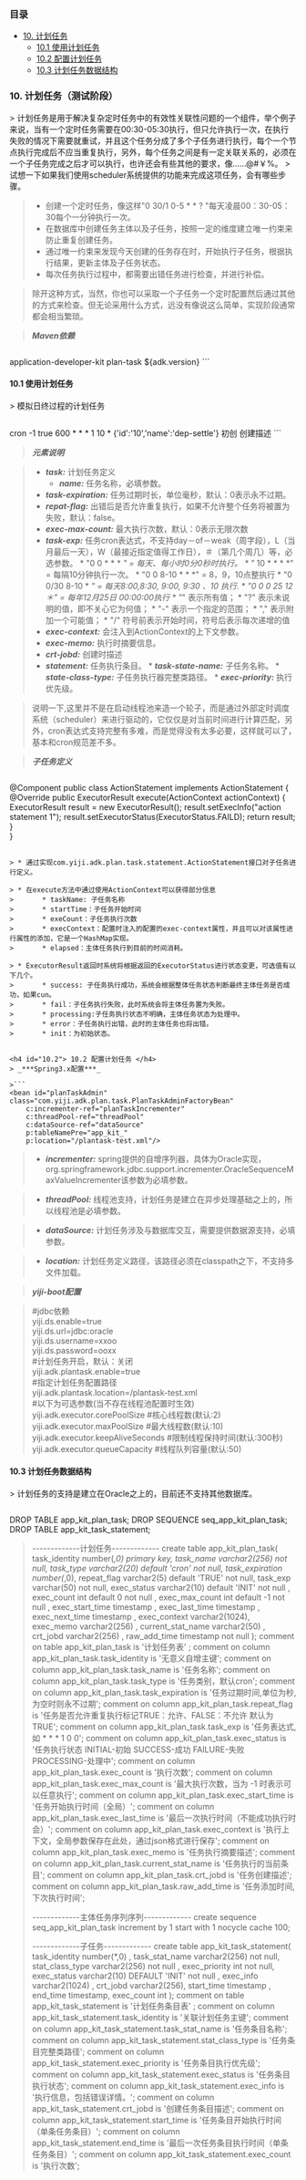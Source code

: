 ### 目录
* [10. 计划任务](#10.)  
	* [10.1 使用计划任务](#10.1)  
	* [10.2 配置计划任务](#10.2)  
	* [10.3 计划任务数据结构](#10.3)

<h3 id="10."> 10. 计划任务（测试阶段） </h3>
> 计划任务是用于解决复杂定时任务中的有效性关联性问题的一个组件，举个例子来说，当有一个定时任务需要在00:30-05:30执行，但只允许执行一次，在执行失败的情况下需要就重试，并且这个任务分成了多个子任务进行执行，每个一个节点执行完成后不应当重复执行，另外，每个任务之间是有一定关联关系的，必须在一个子任务完成之后才可以执行，也许还会有些其他的要求，像……@#￥%。   
> 试想一下如果我们使用scheduler系统提供的功能来完成这项任务，会有哪些步骤。

> * 创建一个定时任务，像这样"0 30/1 0-5 * * ? "每天凌晨00：30-05：30每个一分钟执行一次。
> * 在数据库中创建任务主体以及子任务，按照一定的维度建立唯一约束来防止重复创建任务。
> * 通过唯一约束来发现今天创建的任务存在时，开始执行子任务，根据执行结果，更新主体及子任务状态。
> * 每次任务执行过程中，都需要出错任务进行检查，并进行补偿。

> 除开这种方式，当然，你也可以采取一个子任务一个定时配置然后通过其他的方式来检查。但无论采用什么方式，远没有像说这么简单，实现阶段通常都会相当繁琐。


> _***Maven依赖***_

>```
<dependency>
	<groupId>application-developer-kit</groupId>
	<artifactId>plan-task</artifactId>
	<version>${adk.version}</version>
</dependency>	
```

<h4 id="10.1"> 10.1 使用计划任务 </h4>
> 模拟日终过程的计划任务

>```
<tasks>
    <task name="daily-endprocess-inter">
        <task-type>cron</task-type>
        <!-- task-type>interval</task-type -->
        <task-expiration>-1</task-expiration>
        <repat-flag>true</repat-flag>
        <exec-max-count>600</exec-max-count>
        <task-exp>* * * 1 10 *</task-exp>
        <exec-context>{'id':'10','name':'dep-settle'}</exec-context>
        <exec-memo>初创</exec-memo>
        <crt-jobd>创建描述</crt-jobd>
        <statements>
            <statement task-state-name="DAILY_CUT_ACCTRANS_SERVICE"
                       state-class-type="com.yiji.adk.plan.task.test.ActionStatement1" crt-jobd="账务日切"
                       exec-priority="1"/>
            <statement task-state-name="DAILY_FINAL_ACCTRANS_NOTIFER"
                       state-class-type="com.yiji.adk.plan.task.test.ActionStatement2" crt-jobd="日终通知"
                       exec-priority="2"/>
            <statement task-state-name="DAILY_FINAL_ACCTRANS_QUERY"
                       state-class-type="com.yiji.adk.plan.task.test.ActionStatement3" crt-jobd="日终账务轮询"
                       exec-priority="3"/>
            <statement task-state-name="DAILY_JOURNALS_CHANGE"
                       state-class-type="com.yiji.adk.plan.task.test.ActionStatement4" crt-jobd="日终日记账"
                       exec-priority="4"/>
            <statement task-state-name="DAILY_FINAL_ACCOUNT_REPORT"
                       state-class-type="com.yiji.adk.plan.task.test.ActionStatement5" crt-jobd="日终报表生成"
                       exec-priority="5"/>
        </statements>
    </task>
</tasks>
```

> _***元素说明***_


> * _***task:***_ 计划任务定义
>	* _***name:***_ 任务名称，必填参数。
> * _***task-expiration:***_ 任务过期时长，单位毫秒，默认：0表示永不过期。
> * _***repat-flag:***_ 出错后是否允许重复执行，如果不允许整个任务将被置为失败，默认：false。
> * _***exec-max-count:***_ 最大执行次数，默认：0表示无限次数
> * _***task-exp:***_ 任务cron表达式，不支持day－of－weak（周字段），L（当月最后一天），W（最接近指定值得工作日），＃（第几个周几）等，必选参数。
> 		* "0 0 * * * *" = 每天、每小时0分0秒时执行。
> 		* "* 10 * * * *" = 每隔10分钟执行一次。
> 		* "0 0 8-10 * * *" = 8，9，10点整执行
>		* "0 0/30 8-10 * *" = 每天8:00,8:30, 9:00, 9:30 、10 执行.
>		* "0 0 0 25 12 ＊" = 每年12月25日 00:00:00执行
>		* "*" 表示所有值；
> 		* "?" 表示未说明的值，即不关心它为何值；
> 		* "-" 表示一个指定的范围；
>		* "," 表示附加一个可能值；
>		* "/" 符号前表示开始时间，符号后表示每次递增的值
> * _***exec-context:***_ 会注入到ActionContext的上下文参数。
> * _***exec-memo:***_ 执行时摘要信息。
> * _***crt-jobd:***_ 创建时描述
> * _***statement:***_ 任务执行条目。
> 		* _***task-state-name:***_ 子任务名称。
> 		* _***state-class-type:***_ 子任务执行器完整类路径。
> 		* _***exec-priority:***_ 执行优先级。

> 说明一下,这里并不是在启动线程池来造一个轮子，而是通过外部定时调度系统（scheduler）来进行驱动的，它仅仅是对当前时间进行计算匹配，另外，cron表达式支持完整有多难，而是觉得没有太多必要，这样就可以了，基本和cron规范差不多。

> _***子任务定义***_

>```
@Component
public class ActionStatement implements ActionStatement {	
	@Override
	public ExecutorResult execute(ActionContext actionContext) {
		ExecutorResult result = new ExecutorResult();
		result.setExecInfo("action statement 1");
		result.setExecutorStatus(ExecutorStatus.FAILD);
		return result;
	}	
}
```

> * 通过实现com.yiji.adk.plan.task.statement.ActionStatement接口对子任务进行定义。

> * 在execute方法中通过使用ActionContext可以获得部分信息
> 		* taskName: 子任务名称
> 		* startTime：子任务开始时间
> 		* exeCount：子任务执行次数
> 		* execContext：配置时注入的配置的exec-context属性，并且可以对该属性进行属性的添加，它是一个HashMap实现。
> 		* elapsed：主体任务执行到目前的时间消耗。

> * ExecutorResult返回时系统将根据返回的ExecutorStatus进行状态变更，可选值有以下几个。
> 		* success: 子任务执行成功，系统会根据整体任务状态判断最终主体任务是否成功，如果cun。
> 		* fail：子任务执行失败，此时系统会将主体任务置为失败。
> 		* processing:子任务执行状态不明确，主体任务状态为处理中。
> 		* error：子任务执行出错，此时的主体任务也将出错。
> 		* init：为初始状态。


<h4 id="10.2"> 10.2 配置计划任务 </h4>
> _***Spring3.x配置***_

>```
<bean id="planTaskAdmin" class="com.yiji.adk.plan.task.PlanTaskAdminFactoryBean"
	c:incrementer-ref="planTaskIncrementer"
	c:threadPool-ref="threadPool"
  	c:dataSource-ref="dataSource"
  	p:tableNamePre="app_kit_"
	p:location="/plantask-test.xml"/>
```

> * _***incrementer:***_ spring提供的自增序列器，具体为Oracle实现，
org.springframework.jdbc.support.incrementer.OracleSequenceMaxValueIncrementer该参数为必填参数。


> * _***threadPool:***_ 线程池支持，计划任务是建立在异步处理基础之上的，所以线程池是必填参数。

> * _***dataSource:***_ 计划任务涉及与数据库交互，需要提供数据源支持，必填参数。

> * _***location:***_ 计划任务定义路径，该路径必须在classpath之下，不支持多文件加载。

> _***yiji-boot配置***_

> \#jdbc依赖   
> yiji.ds.enable=true    
> yiji.ds.url=jdbc:oracle   
> yiji.ds.username=xxoo   
> yiji.ds.password=ooxx   
> \#计划任务开启，默认：关闭   
> yiji.adk.plantask.enable=true   
> \#指定计划任务配置路径   
> yiji.adk.plantask.location=/plantask-test.xml   
> \#以下为可选参数(当不存在线程池配置时生效)   
> yiji.adk.executor.corePoolSize		#核心线程数(默认:2)  
> yiji.adk.executor.maxPoolSize		#最大线程数(默认:10)  
> yiji.adk.executor.keepAliveSeconds	#限制线程保持时间(默认:300秒)  
> yiji.adk.executor.queueCapacity		#线程队列容量(默认:50)    


<h4 id="10.3"> 10.3 计划任务数据结构 </h4>
> 计划任务的支持是建立在Oracle之上的，目前还不支持其他数据库。

>```
DROP TABLE app_kit_plan_task;
DROP SEQUENCE seq_app_kit_plan_task;
DROP TABLE app_kit_task_statement;
>   
> -------------计划任务-------------
create table app_kit_plan_task(
       task_identity number(*,0) primary key,
       task_name varchar2(256) not null,
       task_type varchar2(20) default 'cron' not null,
       task_expiration number(*,0),
       repeat_flag varchar2(5) default 'TRUE' not null,
       task_exp varchar(50) not null,
       exec_status varchar2(10) default 'INIT' not null ,
       exec_count int default 0 not null ,
       exec_max_count int default -1 not null ,
       exec_start_time timestamp ,
       exec_last_time timestamp ,
       exec_next_time timestamp ,
       exec_context varchar2(1024),
       exec_memo varchar2(256) ,
       current_stat_name varchar2(50) ,
       crt_jobd varchar2(256) , 
       raw_add_time timestamp not null
);
comment on table app_kit_plan_task is '计划任务表' ;
comment on column app_kit_plan_task.task_identity is '无意义自增主键';
comment on column app_kit_plan_task.task_name is '任务名称';
comment on column app_kit_plan_task.task_type is '任务类别，默认cron';
comment on column app_kit_plan_task.task_expiration is '任务过期时间,单位为秒,为空时则永不过期';
comment on column app_kit_plan_task.repeat_flag is '任务是否允许重复执行标记TRUE：允许、FALSE：不允许 默认为TRUE';
comment on column app_kit_plan_task.task_exp is '任务表达式,如 * * * 1 0 0';
comment on column app_kit_plan_task.exec_status is '任务执行状态 INITIAL-初始 SUCCESS-成功 FAILURE-失败 PROCESSING-处理中';
comment on column app_kit_plan_task.exec_count is '执行次数';
comment on column app_kit_plan_task.exec_max_count is '最大执行次数，当为 -1 时表示可以任意执行';
comment on column app_kit_plan_task.exec_start_time is '任务开始执行时间（全局）';
comment on column app_kit_plan_task.exec_last_time is '最后一次执行时间（不能成功执行时会）';
comment on column app_kit_plan_task.exec_context is '执行上下文，全局参数保存在此处，通过json格式进行保存';
comment on column app_kit_plan_task.exec_memo is '任务执行摘要描述';
comment on column app_kit_plan_task.current_stat_name is '任务执行的当前条目';
comment on column app_kit_plan_task.crt_jobd is '任务创建描述';
comment on column app_kit_plan_task.raw_add_time is '任务添加时间,下次执行时间';
>   
> -------------主体任务序列序列-------------
create sequence seq_app_kit_plan_task
 increment by 1 
 start with 1 
 nocycle
 cache 100;
>   
> -------------子任务-------------
create table app_kit_task_statement(
       task_identity number(*,0) ,
       task_stat_name varchar2(256) not null,
       stat_class_type varchar2(256) not null ,
       exec_priority int not null,
       exec_status varchar2(10) DEFAULT 'INIT' not null ,
       exec_info varchar2(1024) ,
       crt_jobd varchar2(256),
       start_time timestamp ,
       end_time timestamp,
       exec_count int
);
comment on table app_kit_task_statement is '计划任务条目表' ;
comment on column app_kit_task_statement.task_identity is '关联计划任务主键';
comment on column app_kit_task_statement.task_stat_name is '任务条目名称';
comment on column app_kit_task_statement.stat_class_type is '任务条目完整类路径';
comment on column app_kit_task_statement.exec_priority is '任务条目执行优先级';
comment on column app_kit_task_statement.exec_status is '任务条目执行状态';
comment on column app_kit_task_statement.exec_info is '执行信息，包括错误详情。';
comment on column app_kit_task_statement.crt_jobd is '创建任务条目描述';
comment on column app_kit_task_statement.start_time is '任务条目开始执行时间（单条任务条目）';
comment on column app_kit_task_statement.end_time is '最后一次任务条目执行时间（单条任务条目）';
comment on column app_kit_task_statement.exec_count is '执行次数';
```